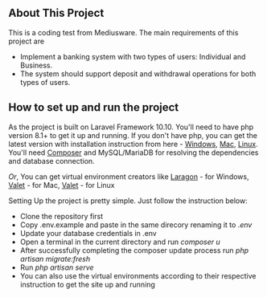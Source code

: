 ## About This Project

This is a coding test from Mediusware. The main requirements of this project are

- Implement a banking system with two types of users: Individual and Business.
- The system should support deposit and withdrawal operations for both types of users.


## How to set up and run the project

As the project is built on Laravel Framework 10.10. You'll need to have php version 8.1+ to get it up and running. If you don't have php, you can get the latest version with installation instruction from here - [Windows](https://www.geeksforgeeks.org/how-to-install-php-in-windows-10/), [Mac](https://www.geeksforgeeks.org/how-to-install-php-on-macos/), [Linux](https://www.geeksforgeeks.org/how-to-install-php-on-linux/).
You'll need [Composer](https://getcomposer.org/download/) and MySQL/MariaDB for resolving the dependencies and database connection.

*Or*, You can get virtual environment creators like [Laragon](https://laragon.org/download/index.html) - for Windows, [Valet](https://laravel.com/docs/10.x/valet) - for Mac, [Valet](https://cpriego.github.io/valet-linux/) - for Linux 


Setting Up the project is pretty simple. Just follow the instruction below:

- Clone the repository first
- Copy .env.example and paste in the same direcory renaming it to *.env*
- Update your database credentials in .env
- Open a terminal in the current directory and run *composer u*
- After successfully completing the composer update process run *php artisan migrate:fresh*
- Run *php artisan serve*
- You can also use the virtual environments according to their respective instruction to get the site up and running


